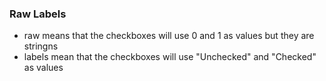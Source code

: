 
### Raw Labels
- raw means that the checkboxes will use 0 and 1 as values but they are stringns
- labels mean that the checkboxes will use "Unchecked" and "Checked" as values